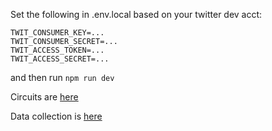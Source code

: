 Set the following in .env.local based on your twitter dev acct:

```
TWIT_CONSUMER_KEY=...
TWIT_CONSUMER_SECRET=...
TWIT_ACCESS_TOKEN=...
TWIT_ACCESS_SECRET=...
```

and then run `npm run dev`

Circuits are [here](https://github.com/lsankar4033/dizkus-circuits)

Data collection is [here](https://github.com/lsankar4033/dizkus-data)
